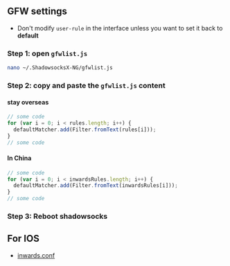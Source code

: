 ## GFW settings
- Don't modify `user-rule` in the interface unless you want to set it back to **default**
### Step 1: open `gfwlist.js`
```sh
nano ~/.ShadowsocksX-NG/gfwlist.js
```
### Step 2: copy and paste the `gfwlist.js` content
#### stay overseas
```javascript
// some code
for (var i = 0; i < rules.length; i++) {
  defaultMatcher.add(Filter.fromText(rules[i]));
}
// some code
```
#### In China
```javascript
// some code
for (var i = 0; i < inwardsRules.length; i++) {
  defaultMatcher.add(Filter.fromText(inwardsRules[i]));
}
// some code
```
### Step 3: Reboot shadowsocks

## For IOS
- [inwards.conf](https://github.com/GeekEast/gfwlist/blob/master/inwards.conf)

